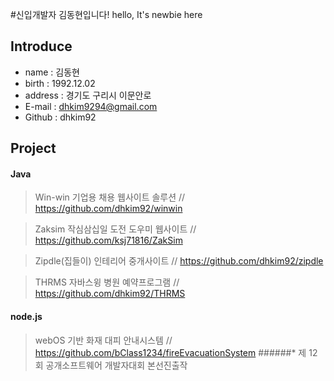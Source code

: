 #신입개발자 김동현입니다! 
hello, It's newbie here

## Introduce
* name : 김동현
* birth : 1992.12.02
* address : 경기도 구리시 이문안로
* E-mail : dhkim9294@gmail.com
* Github : dhkim92

## Project

#### Java

> Win-win 기업용 채용 웹사이트 솔루션 // https://github.com/dhkim92/winwin

> Zaksim 작심삼십일 도전 도우미 웹사이트 // https://github.com/ksj71816/ZakSim

> Zipdle(집들이) 인테리어 중개사이트 // https://github.com/dhkim92/zipdle

> THRMS 자바스윙 병원 예약프로그램 // https://github.com/dhkim92/THRMS

#### node.js

> webOS 기반 화재 대피 안내시스템 // https://github.com/bClass1234/fireEvacuationSystem
  ######* 제 12회 공개소프트웨어 개발자대회 본선진출작
